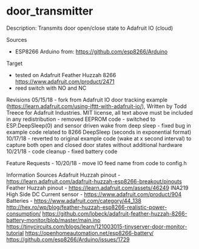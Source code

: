 # door_transmitter

Description: Transmits door open/close state to Adafruit IO (cloud)

Sources
  - ESP8266 Arduino from: https://github.com/esp8266/Arduino

Target
  - tested on Adafruit Feather Huzzah 8266 https://www.adafruit.com/product/2471
  - reed switch with NO and NC

Revisions
	05/15/18
  		-	fork from Adafruit IO door tracking example (https://learn.adafruit.com/using-ifttt-with-adafruit-io/), Written by Todd Treece for Adafruit Industries. MIT license, all text above must be included in any redistribution
  		- removed EEPROM code
  		- switched to ESP.DeepSleep(0) and sensor driven wake from deep sleep
  		-	fixed bug in example code related to 8266 DeepSleep (seconds in exponential format)
	10/17/18 - reverted to original example code (wake at x second interval) to capture both open and closed door states without additional hardware
	10/21/18
		- code cleanup
		- fixed battery code
    
Feature Requests
	- 10/20/18 - move IO feed name from code to config.h	

Information Sources
Adafruit Huzzah pinout - https://learn.adafruit.com/adafruit-huzzah-esp8266-breakout/pinouts
Feather Huzzah pinout - https://learn.adafruit.com/assets/46249
INA219 High Side DC Current sensor - https://www.adafruit.com/product/904
Batteries - https://www.adafruit.com/category/44_138
http://hex.ro/wp/blog/feather-huzzah-esp8266-realistic-power-consumption/
https://github.com/lobeck/adafruit-feather-huzzah-8266-battery-monitor/blob/master/main.ino
https://tinycircuits.com/blogs/learn/121003015-tinyserver-door-monitor-tutorial
https://openhomeautomation.net/esp8266-battery/
https://github.com/esp8266/Arduino/issues/1729